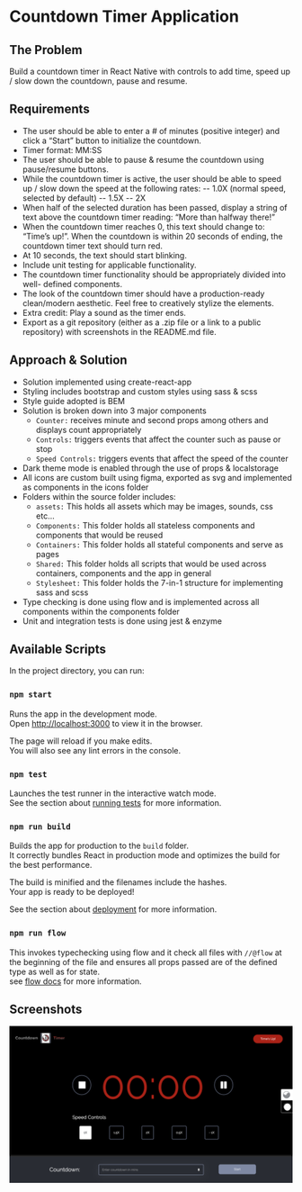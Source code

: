# Countdown Timer Application

## The Problem

Build a countdown timer in React Native with controls to add time, speed up / slow down the countdown, pause and resume.

## Requirements

* The user should be able to enter a # of minutes (positive integer) and click a “Start” button to initialize the countdown.
* Timer format: MM:SS
* The user should be able to pause & resume the countdown using pause/resume
buttons.
* While the countdown timer is active, the user should be able to speed up / slow
down the speed at the following rates: -- 1.0X (normal speed, selected by
default) -- 1.5X -- 2X
* When half of the selected duration has been passed, display a string of text
above the countdown timer reading: “More than halfway there!”
* When the countdown timer reaches 0, this text should change to: “Time’s up!”. When the countdown is within 20 seconds of ending, the countdown timer text
should turn red.
* At 10 seconds, the text should start blinking.
* Include unit testing for applicable functionality.
* The countdown timer functionality should be appropriately divided into well-
defined components.
* The look of the countdown timer should have a production-ready clean/modern
aesthetic. Feel free to creatively stylize the elements.
* Extra credit: Play a sound as the timer ends.
* Export as a git repository (either as a .zip file or a link to a public repository) with
screenshots in the README.md file.

## Approach & Solution

* Solution implemented using create-react-app
* Styling includes bootstrap and custom styles using sass & scss
* Style guide adopted is BEM
* Solution is broken down into 3 major components
  * `Counter:` receives minute and second props among others and displays count appropriately
  * `Controls:` triggers events that affect the counter such as pause or stop
  * `Speed Controls:` triggers events that affect the speed of the counter
* Dark theme mode is enabled through the use of props & localstorage
* All icons are custom built using figma, exported as svg and implemented as components in the icons folder
* Folders within the source folder includes:
  * `assets:` This holds all assets which may be images, sounds, css etc...
  * `Components:` This folder holds all stateless components and components that would be reused
  * `Containers:` This folder holds all stateful components and serve as pages
  * `Shared:` This folder holds all scripts that would be used across containers, components and the app in general
  * `Stylesheet:` This folder holds the 7-in-1 structure for implementing sass and scss
* Type checking is done using flow and is implemented across all components within the components folder
* Unit and integration tests is done using jest & enzyme

## Available Scripts

In the project directory, you can run:

### `npm start`

Runs the app in the development mode.<br />
Open [http://localhost:3000](http://localhost:3000) to view it in the browser.

The page will reload if you make edits.<br />
You will also see any lint errors in the console.

### `npm test`

Launches the test runner in the interactive watch mode.<br />
See the section about [running tests](https://facebook.github.io/create-react-app/docs/running-tests) for more information.

### `npm run build`

Builds the app for production to the `build` folder.<br />
It correctly bundles React in production mode and optimizes the build for the best performance.

The build is minified and the filenames include the hashes.<br />
Your app is ready to be deployed!

See the section about [deployment](https://facebook.github.io/create-react-app/docs/deployment) for more information.

### `npm run flow`
This invokes typechecking using flow and it check all files with `//@flow` at the beginning of the file and ensures all props passed are of the defined type as well as for state.<br />
see [flow docs](https://flow.org/en/docs/) for more information.

## Screenshots
![Dark theme](./src/assets/screenshots/Screenshot1.png "Dark theme")